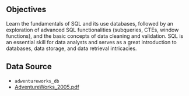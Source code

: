 ## Objectives

Learn the fundamentals of SQL and its use databases, followed by an exploration of advanced SQL functionalities (subqueries, CTEs, window functions), and the basic concepts of data cleaning and validation. SQL is an essential skill for data analysts and serves as a great introduction to databases, data storage, and data retrieval intricacies.

## Data Source
- `adwentureworks_db`
- [AdventureWorks_2005.pdf](https://drive.google.com/file/d/1-Qsnn3bg0_PYgY5kKJOUDG8xdKLvOLPK/view?usp=sharing)
